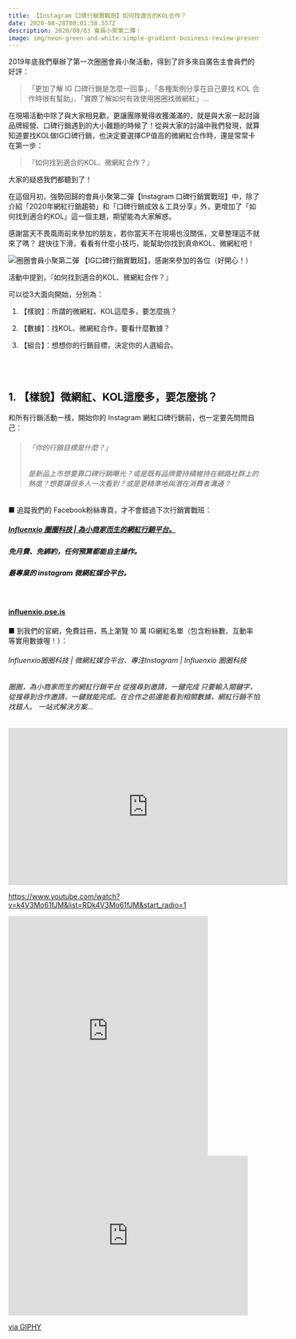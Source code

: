 ```yaml
---
title: 【Instagram 口碑行銷實戰班】如何找適合的KOL合作？
date: 2020-08-28T08:01:58.557Z
description: 2020/08/03 會員小聚第二彈！
image: img/neon-green-and-white-simple-gradient-business-review-presentation.png
---
```

2019年底我們舉辦了第一次圈圈會員小聚活動，得到了許多來自廣告主會員們的好評：

> 「更加了解 IG 口碑行銷是怎麼一回事」、「各種案例分享在自己要找 KOL 合作時很有幫助」、「實際了解如何有效使用圈圈找微網紅」…

在現場活動中除了與大家相見歡，更讓團隊覺得收獲滿滿的，就是與大家一起討論品牌經營、口碑行銷遇到的大小難題的時候了！從與大家的討論中我們發現，就算知道要找KOL做IG口碑行銷，也決定要選擇CP值高的微網紅合作時，還是常常卡在第一步：

> 『如何找到適合的KOL、微網紅合作？』

大家的疑惑我們都聽到了！

在這個月初，強勢回歸的會員小聚第二彈【Instagram 口碑行銷實戰班】中，除了介紹「2020年網紅行銷趨勢」和「口碑行銷成效＆工具分享」外，更增加了「如何找到適合的KOL」這一個主題，期望能為大家解惑。

感謝當天不畏風雨前來參加的朋友，若你當天不在現場也沒關係，文章整理這不就來了嗎？ 趕快往下滑，看看有什麼小技巧，能幫助你找到真命KOL、微網紅吧！

![圈圈會員小聚第二彈 【IG口碑行銷實戰班】，感謝來參加的各位（好開心！）](img/p8033102.jpg "圈圈會員小聚第二彈 【IG口碑行銷實戰班】")

活動中提到，『如何找到適合的KOL、微網紅合作？』

可以從3大面向開始，分別為：

1. 【樣貌】：所謂的微網紅、KOL這麼多，要怎麼挑？
2. 【數據】：找KOL、微網紅合作，要看什麼數據？
3. 【組合】：想想你的行銷目標，決定你的人選組合。

   <br>

   <br>



## 1. 【樣貌】微網紅、KOL這麼多，要怎麼挑？

和所有行銷活動一樣，開始你的 Instagram 網紅口碑行銷前，也一定要先問問自己：

> ###### 「你的行銷目標是什麼？」
>
> ###### 是新品上市想要靠口碑行銷曝光？或是既有品牌要持續維持在網路社群上的熱度？想要讓很多人一次看到？或是更精準地與潛在消費者溝通？

■ 追蹤我們的 Facebook粉絲專頁，才不會錯過下次行銷實戰班：

##### [Influenxio 圈圈科技 | 為小商家而生的網紅行銷平台。](www.influenxio.com)

##### 免月費、免綁約，任何預算都能自主操作。

##### 最專業的 instagram 微網紅媒合平台。

<br>

#### [influenxio.pse.is](https://influenxio.pse.is/TQ39A)

■ 到我們的官網，免費註冊，馬上瀏覽 10 萬 IG網紅名單（包含粉絲數、互動率等實用數據喔！）：

###### Influenxio圈圈科技 | 微網紅媒合平台、專注Instagram | Influenxio 圈圈科技

###### 圈圈，為小商家而生的網紅行銷平台 從搜尋到邀請，一鍵完成 只要輸入關鍵字，從搜尋到合作邀請，一鍵就能完成。在合作之前還能看到相關數據，網紅行銷不怕找錯人。 一站式解決方案…

<iframe width="560" height="315" src="https://www.youtube.com/embed/k4V3Mo61fJM" frameborder="0" allow="accelerometer; autoplay; encrypted-media; gyroscope; picture-in-picture" allowfullscreen></iframe>

<https://www.youtube.com/watch?v=k4V3Mo61fJM&list=RDk4V3Mo61fJM&start_radio=1>

<iframe src="https://www.instagram.com/p/CEar8ePnuoM/embed" width="400" height="480" frameborder="0" scrolling="no" allowtransparency="true"></iframe>

<iframe src="https://giphy.com/embed/rkFQ8LrdXcP5e" width="480" height="320" frameBorder="0" class="giphy-embed" allowFullScreen></iframe><p><a href="https://giphy.com/gifs/v5mt-rkFQ8LrdXcP5e">via GIPHY</a></p>